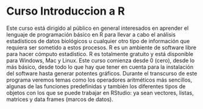 # Curso Introduccion a R
Este curso está dirigido al público en general interesados en aprender el lenguaje de programación básico en R para llevar a cabo el análisis estadísticos de datos biológicos u cualquier otro tipo de información que requiera ser sometido a estos procesos. R es un ambiente de software libre para hacer cómputo estadístico. R es totalmente gratuito y está disponible para Windows, Mac y Linux. Este curso comienza desde 0 (cero), desde lo más básico, desde todo lo que hay que tener en cuenta para la instalación del software hasta generar potentes gráficos. Durante el transcurso de este programa veremos temas como los operadores aritméticos más sencillos, algunas de las funciones predefinidas y también los diferentes tipos de objetos con los que se puede trabajar en RStudio: ya sean vectores, listas, matrices y data frames (marcos de datos).

